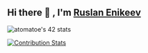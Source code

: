 ## Hi there 👋 , I'm [Ruslan Enikeev](https://github.com/atomatoe) ##

![atomatoe's 42 stats](https://badge42.herokuapp.com/api/stats/atomatoe?privacyEmail=true)

[![Contribution Stats](https://github-contribution-stats.vercel.app/api/?username=atomatoe)](https://github.com/atomatoe/github-contribution-stats/)
